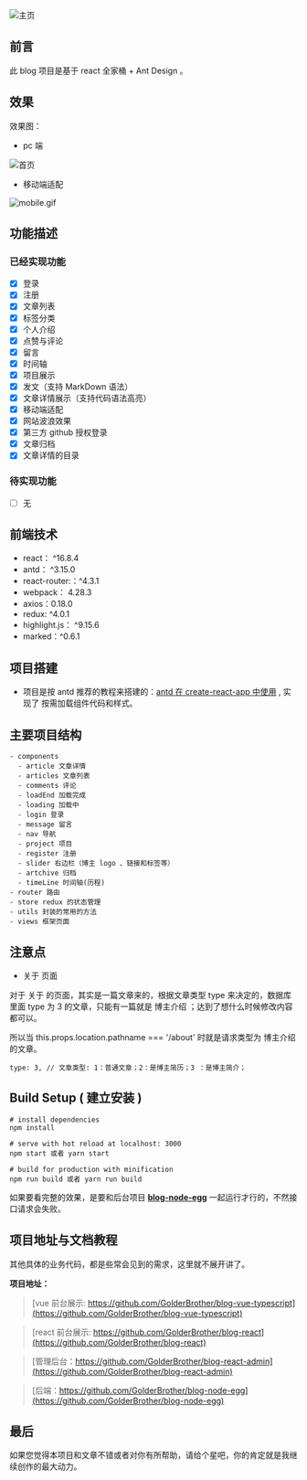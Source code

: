 ![主页](https://upload-images.jianshu.io/upload_images/12890819-8420689b7238972a.png?imageMogr2/auto-orient/strip%7CimageView2/2/w/1240)

## 前言

此 blog 项目是基于 react 全家桶 + Ant Design 。

## 效果

效果图：

- pc 端

![首页](https://upload-images.jianshu.io/upload_images/12890819-4fb796cd5ac5282d.png?imageMogr2/auto-orient/strip%7CimageView2/2/w/1240)

- 移动端适配

![mobile.gif](https://upload-images.jianshu.io/upload_images/12890819-f97e98dfa9ac76b8.gif?imageMogr2/auto-orient/strip)

## 功能描述

### 已经实现功能

- [x] 登录
- [x] 注册
- [x] 文章列表
- [x] 标签分类
- [x] 个人介绍
- [x] 点赞与评论
- [x] 留言
- [x] 时间轴
- [x] 项目展示
- [x] 发文（支持 MarkDown 语法）
- [x] 文章详情展示（支持代码语法高亮）
- [x] 移动端适配
- [x] 网站波浪效果
- [x] 第三方 github 授权登录
- [x] 文章归档
- [x] 文章详情的目录

### 待实现功能

- [ ] 无

## 前端技术

- react： ^16.8.4
- antd： ^3.15.0
- react-router:：^4.3.1
- webpack： 4.28.3
- axios：0.18.0
- redux: ^4.0.1
- highlight.js： ^9.15.6
- marked：^0.6.1

## 项目搭建

- 项目是按 antd 推荐的教程来搭建的：[antd 在 create-react-app 中使用](https://ant.design/docs/react/use-with-create-react-app-cn) , 实现了 按需加载组件代码和样式。

## 主要项目结构

```
- components
  - article 文章详情
  - articles 文章列表
  - comments 评论
  - loadEnd 加载完成
  - loading 加载中
  - login 登录
  - message 留言
  - nav 导航
  - project 项目
  - register 注册
  - slider 右边栏（博主 logo 、链接和标签等）
  - artchive 归档
  - timeLine 时间轴(历程)
- router 路由
- store redux 的状态管理
- utils 封装的常用的方法
- views 框架页面
```

## 注意点

- 关于 页面

对于 关于 的页面，其实是一篇文章来的，根据文章类型 type 来决定的，数据库里面 type 为 3
的文章，只能有一篇就是 博主介绍 ；达到了想什么时候修改内容都可以。

所以当 this.props.location.pathname === '/about' 时就是请求类型为 博主介绍 的文章。

```
type: 3, // 文章类型: 1：普通文章；2：是博主简历；3 ：是博主简介；
```

## Build Setup ( 建立安装 )

```
# install dependencies
npm install

# serve with hot reload at localhost: 3000
npm start 或者 yarn start

# build for production with minification
npm run build 或者 yarn run build
```

如果要看完整的效果，是要和后台项目 **[blog-node-egg](https://github.com/GolderBrother/blog-node-egg)** 一起运行才行的，不然接口请求会失败。

## 项目地址与文档教程

其他具体的业务代码，都是些常会见到的需求，这里就不展开讲了。


**项目地址：**

> [vue 前台展示: https://github.com/GolderBrother/blog-vue-typescript](https://github.com/GolderBrother/blog-vue-typescript)

> [react 前台展示: https://github.com/GolderBrother/blog-react](https://github.com/GolderBrother/blog-react)

> [管理后台：https://github.com/GolderBrother/blog-react-admin](https://github.com/GolderBrother/blog-react-admin)

> [后端：https://github.com/GolderBrother/blog-node-egg](https://github.com/GolderBrother/blog-node-egg)

## 最后

如果您觉得本项目和文章不错或者对你有所帮助，请给个星吧，你的肯定就是我继续创作的最大动力。
